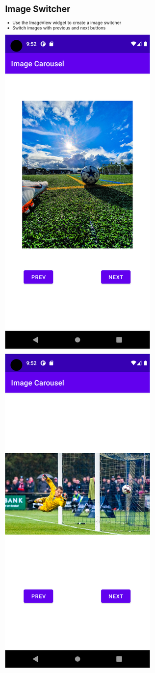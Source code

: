 # Image Switcher

- Use the ImageView widget to create a image switcher
- Switch images with previous and next buttons

![screenshot](shots/img1.png)

![screenshot](shots/img2.png)

